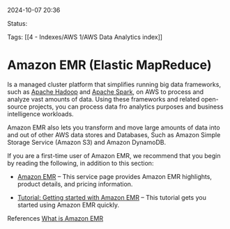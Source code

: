 2024-10-07 20:36

Status:

Tags:
[[4 - Indexes/AWS 1/AWS Data Analytics index]]

# Amazon EMR (Elastic MapReduce)

Is a managed cluster platform that simplifies running big data frameworks, such as [Apache Hadoop](https://aws.amazon.com/elasticmapreduce/details/hadoop) and [Apache Spark](https://aws.amazon.com/elasticmapreduce/details/spark), on AWS to process and analyze vast amounts of data. Using these frameworks and related open-source projects, you can process data fro analytics purposes and business intelligence workloads.

Amazon EMR also lets you transform and move large amounts of data into and out of other AWS data stores and Databases, Such as Amazon Simple Storage Service (Amazon S3) and Amazon DynamoDB.

If you are a first-time user of Amazon EMR, we recommend that you begin by reading the following, in addition to this section:

- [Amazon EMR](https://aws.amazon.com/elasticmapreduce/) – This service page provides Amazon EMR highlights, product details, and pricing information.
    
- [Tutorial: Getting started with Amazon EMR](https://docs.aws.amazon.com/emr/latest/ManagementGuide/emr-gs.html) – This tutorial gets you started using Amazon EMR quickly.


References 
[What is Amazon EMR](https://docs.aws.amazon.com/emr/latest/ManagementGuide/emr-what-is-emr.html)